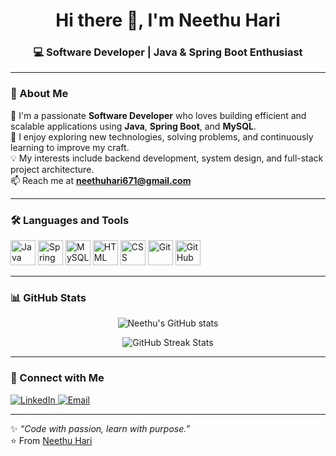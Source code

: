 <h1 align="center">Hi there 👋, I'm Neethu Hari</h1>
<h3 align="center">💻 Software Developer | Java & Spring Boot Enthusiast</h3>

---

### 🌟 About Me  
🚀 I'm a passionate **Software Developer** who loves building efficient and scalable applications using **Java**, **Spring Boot**, and **MySQL**.  
🎯 I enjoy exploring new technologies, solving problems, and continuously learning to improve my craft.  
💡 My interests include backend development, system design, and full-stack project architecture.  
📫 Reach me at **neethuhari671@gmail.com**

---

### 🛠️ Languages and Tools  
<p align="left">
  <img src="https://cdn.jsdelivr.net/gh/devicons/devicon/icons/java/java-original.svg" alt="Java" width="40" height="40"/>
  <img src="https://cdn.jsdelivr.net/gh/devicons/devicon/icons/spring/spring-original.svg" alt="Spring Boot" width="40" height="40"/>
  <img src="https://cdn.jsdelivr.net/gh/devicons/devicon/icons/mysql/mysql-original.svg" alt="MySQL" width="40" height="40"/>
  <img src="https://cdn.jsdelivr.net/gh/devicons/devicon/icons/html5/html5-original.svg" alt="HTML" width="40" height="40"/>
  <img src="https://cdn.jsdelivr.net/gh/devicons/devicon/icons/css3/css3-original.svg" alt="CSS" width="40" height="40"/>
  <img src="https://cdn.jsdelivr.net/gh/devicons/devicon/icons/git/git-original.svg" alt="Git" width="40" height="40"/>
  <img src="https://cdn.jsdelivr.net/gh/devicons/devicon/icons/github/github-original.svg" alt="GitHub" width="40" height="40"/>
</p>

---

### 📊 GitHub Stats  
<p align="center">
  <img src="https://github-readme-stats.vercel.app/api?username=neethuhari&show_icons=true&theme=tokyonight" alt="Neethu's GitHub stats" />
</p>

<p align="center">
  <img src="https://github-readme-streak-stats.herokuapp.com/?user=neethuhari&theme=tokyonight" alt="GitHub Streak Stats" />
</p>



---

### 🤝 Connect with Me  
<p align="left">
  <a href="https://www.linkedin.com/in/neethuhari1" target="_blank">
    <img src="https://img.shields.io/badge/LinkedIn-0077B5?style=for-the-badge&logo=linkedin&logoColor=white" alt="LinkedIn"/>
  </a>
  <a href="mailto:neethuhari671@gmail.com" target="_blank">
    <img src="https://img.shields.io/badge/Gmail-D14836?style=for-the-badge&logo=gmail&logoColor=white" alt="Email"/>
  </a>
</p>

---

✨ *“Code with passion, learn with purpose.”*  
⭐️ From [Neethu Hari](https://github.com/neethuhari)



